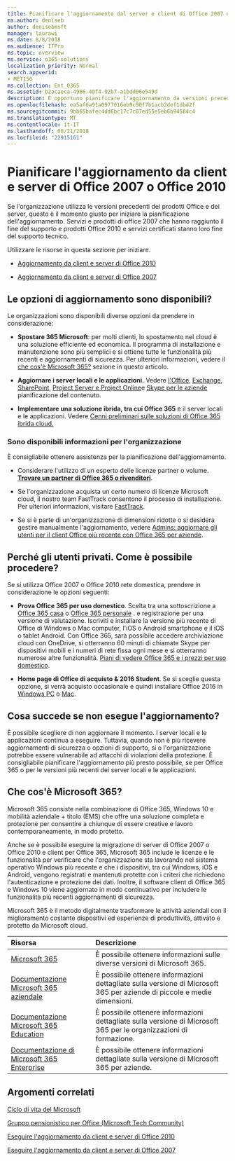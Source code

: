 ```yaml
---
title: Pianificare l'aggiornamento dal server e client di Office 2007 o 2010
ms.author: deniseb
author: denisebmsft
manager: laurawi
ms.date: 8/8/2018
ms.audience: ITPro
ms.topic: overview
ms.service: o365-solutions
localization_priority: Normal
search.appverid:
- MET150
ms.collection: Ent_O365
ms.assetid: b2acaeca-4986-40f4-92b7-a1bdd06e549d
description: È opportuno pianificare l'aggiornamento da versioni precedenti dei prodotti Office e dei server. Utilizzare le risorse per iniziare a utilizzare il piano.
ms.openlocfilehash: ea5af6a91a0977016eb9c90f7b1acb2def1dbd2f
ms.sourcegitcommit: 9bb65bafec4dd6bc17c7c07ed55e5eb6b94584c4
ms.translationtype: MT
ms.contentlocale: it-IT
ms.lasthandoff: 08/21/2018
ms.locfileid: "22915161"
---
```

# <a name="plan-your-upgrade-from-office-2007-or-office-2010-servers-and-clients"></a>Pianificare l'aggiornamento da client e server di Office 2007 o Office 2010

Se l'organizzazione utilizza le versioni precedenti dei prodotti Office e dei server, questo è il momento giusto per iniziare la pianificazione dell'aggiornamento. Servizi e prodotti di office 2007 che hanno raggiunto il fine del supporto e prodotti Office 2010 e servizi certificati stanno loro fine del supporto tecnico. 

Utilizzare le risorse in questa sezione per iniziare.

- [Aggiornamento da client e server di Office 2010](upgrade-from-office-2010-servers-and-products.md)

- [Aggiornamento da client e server di Office 2007](upgrade-from-office-2007-servers-and-products.md)

## <a name="what-upgrade-options-are-available"></a>Le opzioni di aggiornamento sono disponibili?      

Le organizzazioni sono disponibili diverse opzioni da prendere in considerazione:

- **Spostare 365 Microsoft**: per molti clienti, lo spostamento nel cloud è una soluzione efficiente ed economica. Il programma di installazione e manutenzione sono più semplici e si ottiene tutte le funzionalità più recenti e aggiornamenti di sicurezza. Per ulteriori informazioni, vedere il [che cos'è Microsoft 365?](#what-is-microsoft-365) sezione in questo articolo.
    
- **Aggiornare i server locali e le applicazioni.** Vedere [l'Office](https://docs.microsoft.com/DeployOffice/office-2010-end-support-roadmap), [Exchange](exchange-2010-end-of-support.md), [SharePoint](upgrade-from-sharepoint-2010.md), [Project Server e Project Online](https://docs.microsoft.com/project/planning-project-server-and-project-online-for-technical-decision-makers)e [Skype per le aziende](https://docs.microsoft.com/skypeforbusiness/plan-your-deployment/upgrade) pianificazione del contenuto. 
    
- **Implementare una soluzione ibrida, tra cui Office 365** e il server locali e le applicazioni. Vedere [Cenni preliminari sulle soluzioni di Office 365 ibrida cloud.](https://support.office.com/article/59616fab-acdb-40e9-b414-cf0c965c80b7.aspx)
    
### <a name="help-is-available-for-your-organization"></a>Sono disponibili informazioni per l'organizzazione

È consigliabile ottenere assistenza per la pianificazione dell'aggiornamento.

- Considerare l'utilizzo di un esperto delle licenze partner o volume. **[Trovare un partner di Office 365 o rivenditori](https://support.office.com/article/b6c18a9b-2aed-4c84-9d75-af709160258c.aspx)**. 

- Se l'organizzazione acquista un certo numero di licenze Microsoft cloud, il nostro team FastTrack consentono il processo di installazione. Per ulteriori informazioni, visitare [FastTrack](https://www.microsoft.com/fasttrack).

- Se si è parte di un'organizzazione di dimensioni ridotte o si desidera gestire manualmente l'aggiornamento, vedere [Admins: aggiornare gli utenti per il client Office più recente con Office 365 per aziende](https://support.office.com/article/f6b00895-b5fd-4af6-a656-b7788ea20cbb.aspx). 
  
## <a name="im-a-home-user-what-do-i-do"></a>Perché gli utenti privati. Come è possibile procedere?

Se si utilizza Office 2007 o Office 2010 rete domestica, prendere in considerazione le opzioni seguenti:

- **Prova Office 365 per uso domestico**. Scelta tra una sottoscrizione a [Office 365 casa](https://www.microsoft.com/p/office-365-home/cfq7ttc0k5dm) o [Office 365 personale](https://www.microsoft.com/p/office-365-personal/cfq7ttc0k5bf) . e registrazione per una versione di valutazione. Iscriviti e installare la versione più recente di Office di Windows o Mac computer, l'iOS o Android smartphone e il iOS o tablet Android. Con Office 365, sarà possibile accedere archiviazione cloud con OneDrive, si otterranno 60 minuti di chiamate Skype per dispositivi mobili e i numeri di rete fissa ogni mese e si otterranno numerose altre funzionalità. [Piani di vedere Office 365 e i prezzi per uso domestico](https://products.office.com/explore-office-for-home).
    
- **Home page di Office di acquisto &amp; 2016 Student**. Se si sceglie questa opzione, si verrà acquisto occasionale e quindi installare Office 2016 in [Windows PC](https://www.microsoft.com/p/office-home-student-2016-for-pc/cfq7ttc0k5fc) o [Mac](https://products.office.com/buy/compare-microsoft-office-products-for-mac). 


## <a name="what-happens-if-i-dont-upgrade"></a>Cosa succede se non esegue l'aggiornamento?

È possibile scegliere di non aggiornare il momento. I server locali e le applicazioni continua a eseguire. Tuttavia, quando non è più ricevere aggiornamenti di sicurezza o opzioni di supporto, si o l'organizzazione potrebbe essere vulnerabile ad attacchi di violazioni della protezione. È consigliabile pianificare l'aggiornamento più presto possibile, se per Office 365 o per le versioni più recenti dei server locali e le applicazioni.
   
## <a name="what-is-microsoft-365"></a>Che cos'è Microsoft 365?

Microsoft 365 consiste nella combinazione di Office 365, Windows 10 e mobilità aziendale + titolo (EMS) che offre una soluzione completa e protezione per consentire a chiunque di essere creative e lavoro contemporaneamente, in modo protetto. 
  
Anche se è possibile eseguire la migrazione di server di Office 2007 o Office 2010 e client per Office 365, Microsoft 365 include le licenze e le funzionalità per verificare che l'organizzazione sta lavorando nel sistema operativo Windows più recente e che i dispositivi, tra cui Windows, iOS e Android, vengono registrati e mantenuti protette con i criteri che richiedono l'autenticazione e protezione dei dati. Inoltre, il software client di Office 365 e Windows 10 viene aggiornato in modo continuativo per includere le funzionalità più recenti aggiornamenti di sicurezza.
  
Microsoft 365 è il metodo digitalmente trasformare le attività aziendali con il miglioramento costante dispositivi ed esperienze di produttività, attivato e protetto da Microsoft cloud.
  
|**Risorsa**|**Descrizione**|
|:-----|:-----|
|[Microsoft 365](https://www.microsoft.com/microsoft-365) <br/> |È possibile ottenere informazioni sulle diverse versioni di Microsoft 365.  <br/> |
|[Documentazione Microsoft 365 aziendale](https://docs.microsoft.com/microsoft-365/business/) <br/> |È possibile ottenere informazioni dettagliate sulla versione di Microsoft 365 per aziende di piccole e medie dimensioni.  <br/> |
|[Documentazione Microsoft 365 Education](https://docs.microsoft.com/microsoft-365/education/) <br/> |È possibile ottenere informazioni dettagliate sulla versione di Microsoft 365 per le organizzazioni di formazione.  <br/> |
|[Documentazione di Microsoft 365 Enterprise](https://docs.microsoft.com/microsoft-365/enterprise/) <br/> |È possibile ottenere informazioni dettagliate sulla versione di Microsoft 365 per aziende.  <br/> |

   
## <a name="related-topics"></a>Argomenti correlati
  
[Ciclo di vita del Microsoft](https://go.microsoft.com/fwlink/?linkid=865200)

[Gruppo pensionistico per Office (Microsoft Tech Community)](https://go.microsoft.com/fwlink/?linkid=842065)

[Eseguire l'aggiornamento da client e server di Office 2010](upgrade-from-office-2010-servers-and-products.md)

[Eseguire l'aggiornamento da client e server di Office 2007](upgrade-from-office-2007-servers-and-products.md)



